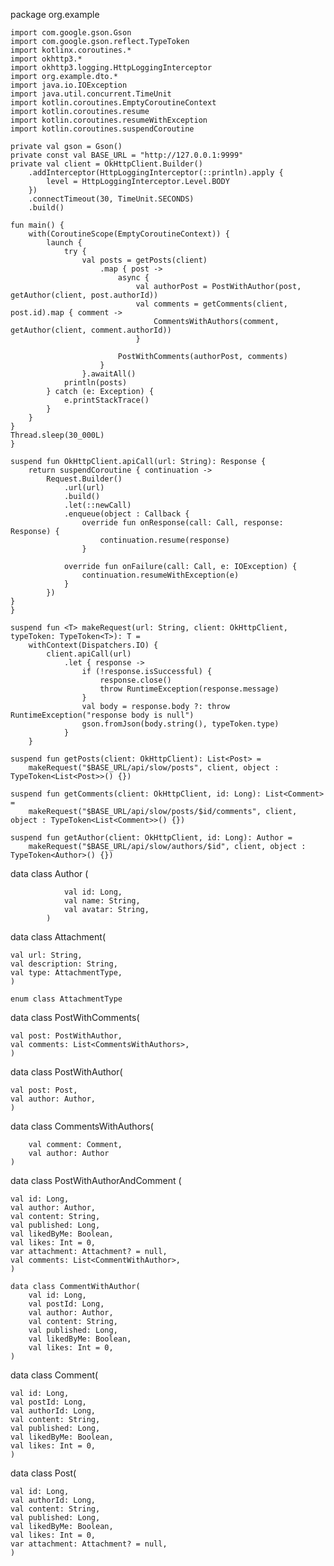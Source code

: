 package org.example

    import com.google.gson.Gson
    import com.google.gson.reflect.TypeToken
    import kotlinx.coroutines.*
    import okhttp3.*
    import okhttp3.logging.HttpLoggingInterceptor
    import org.example.dto.*
    import java.io.IOException
    import java.util.concurrent.TimeUnit
    import kotlin.coroutines.EmptyCoroutineContext
    import kotlin.coroutines.resume
    import kotlin.coroutines.resumeWithException
    import kotlin.coroutines.suspendCoroutine
    
    private val gson = Gson()
    private const val BASE_URL = "http://127.0.0.1:9999"
    private val client = OkHttpClient.Builder()
        .addInterceptor(HttpLoggingInterceptor(::println).apply {
            level = HttpLoggingInterceptor.Level.BODY
        })
        .connectTimeout(30, TimeUnit.SECONDS)
        .build()
    
    fun main() {
        with(CoroutineScope(EmptyCoroutineContext)) {
            launch {
                try {
                    val posts = getPosts(client)
                        .map { post ->
                            async {
                                val authorPost = PostWithAuthor(post, getAuthor(client, post.authorId))
                                val comments = getComments(client, post.id).map { comment ->
                                    CommentsWithAuthors(comment, getAuthor(client, comment.authorId))
                                }

                            PostWithComments(authorPost, comments)
                        }
                    }.awaitAll()
                println(posts)
            } catch (e: Exception) {
                e.printStackTrace()
            }
        }
    }
    Thread.sleep(30_000L)
    }
    
    suspend fun OkHttpClient.apiCall(url: String): Response {
        return suspendCoroutine { continuation ->
            Request.Builder()
                .url(url)
                .build()
                .let(::newCall)
                .enqueue(object : Callback {
                    override fun onResponse(call: Call, response: Response) {
                        continuation.resume(response)
                    }

                override fun onFailure(call: Call, e: IOException) {
                    continuation.resumeWithException(e)
                }
            })
    }
    }

    suspend fun <T> makeRequest(url: String, client: OkHttpClient, typeToken: TypeToken<T>): T =
        withContext(Dispatchers.IO) {
            client.apiCall(url)
                .let { response ->
                    if (!response.isSuccessful) {
                        response.close()
                        throw RuntimeException(response.message)
                    }
                    val body = response.body ?: throw RuntimeException("response body is null")
                    gson.fromJson(body.string(), typeToken.type)
                }
        }

    suspend fun getPosts(client: OkHttpClient): List<Post> =
        makeRequest("$BASE_URL/api/slow/posts", client, object : TypeToken<List<Post>>() {})
    
    suspend fun getComments(client: OkHttpClient, id: Long): List<Comment> =
        makeRequest("$BASE_URL/api/slow/posts/$id/comments", client, object : TypeToken<List<Comment>>() {})
    
    suspend fun getAuthor(client: OkHttpClient, id: Long): Author =
        makeRequest("$BASE_URL/api/slow/authors/$id", client, object : TypeToken<Author>() {})

data class Author (

                val id: Long,
                val name: String,
                val avatar: String,
            )
data class Attachment(

    val url: String,
    val description: String,
    val type: AttachmentType,
    )

    enum class AttachmentType


data class PostWithComments(

    val post: PostWithAuthor,
    val comments: List<CommentsWithAuthors>,
    ) 

data class PostWithAuthor(

    val post: Post,
    val author: Author,
    )
data class CommentsWithAuthors(

        val comment: Comment,
        val author: Author
    )    
data class PostWithAuthorAndComment (

    val id: Long,
    val author: Author,
    val content: String,
    val published: Long,
    val likedByMe: Boolean,
    val likes: Int = 0,
    var attachment: Attachment? = null,
    val comments: List<CommentWithAuthor>,
    )
    
    data class CommentWithAuthor(
        val id: Long,
        val postId: Long,
        val author: Author,
        val content: String,
        val published: Long,
        val likedByMe: Boolean,
        val likes: Int = 0,
    )
  data class Comment(
  
    val id: Long,
    val postId: Long,
    val authorId: Long,
    val content: String,
    val published: Long,
    val likedByMe: Boolean,
    val likes: Int = 0,
    )  
data class Post(

    val id: Long,
    val authorId: Long,
    val content: String,
    val published: Long,
    val likedByMe: Boolean,
    val likes: Int = 0,
    var attachment: Attachment? = null,
    )    
